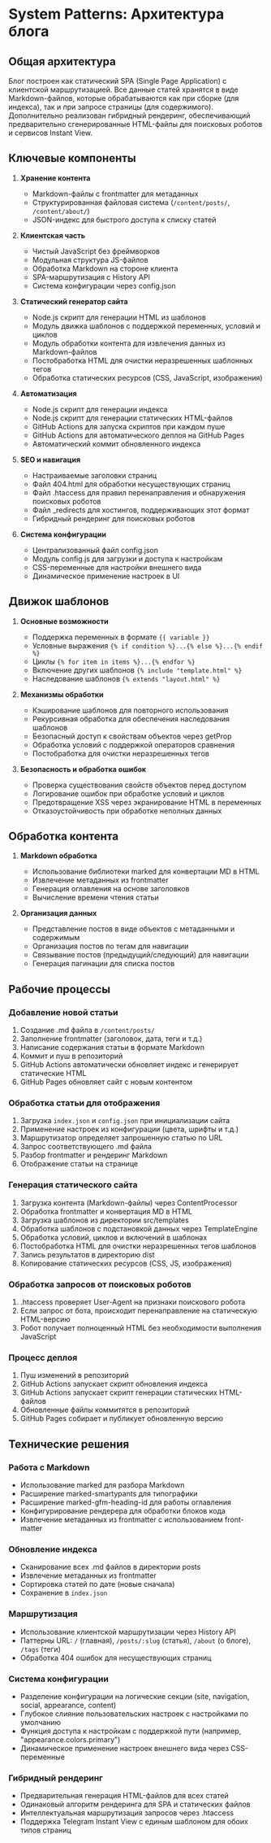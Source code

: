 # System Patterns: Архитектура блога

## Общая архитектура
Блог построен как статический SPA (Single Page Application) с клиентской маршрутизацией. Все данные статей хранятся в виде Markdown-файлов, которые обрабатываются как при сборке (для индекса), так и при запросе страницы (для содержимого). Дополнительно реализован гибридный рендеринг, обеспечивающий предварительно сгенерированные HTML-файлы для поисковых роботов и сервисов Instant View.

## Ключевые компоненты
1. **Хранение контента**
   - Markdown-файлы с frontmatter для метаданных
   - Структурированная файловая система (`/content/posts/`, `/content/about/`)
   - JSON-индекс для быстрого доступа к списку статей

2. **Клиентская часть**
   - Чистый JavaScript без фреймворков
   - Модульная структура JS-файлов
   - Обработка Markdown на стороне клиента
   - SPA-маршрутизация с History API
   - Система конфигурации через config.json

3. **Статический генератор сайта**
   - Node.js скрипт для генерации HTML из шаблонов
   - Модуль движка шаблонов с поддержкой переменных, условий и циклов
   - Модуль обработки контента для извлечения данных из Markdown-файлов
   - Постобработка HTML для очистки неразрешенных шаблонных тегов
   - Обработка статических ресурсов (CSS, JavaScript, изображения)

4. **Автоматизация**
   - Node.js скрипт для генерации индекса
   - Node.js скрипт для генерации статических HTML-файлов
   - GitHub Actions для запуска скриптов при каждом пуше
   - GitHub Actions для автоматического деплоя на GitHub Pages
   - Автоматический коммит обновленного индекса

5. **SEO и навигация**
   - Настраиваемые заголовки страниц
   - Файл 404.html для обработки несуществующих страниц
   - Файл .htaccess для правил перенаправления и обнаружения поисковых роботов
   - Файл _redirects для хостингов, поддерживающих этот формат
   - Гибридный рендеринг для поисковых роботов

6. **Система конфигурации**
   - Централизованный файл config.json
   - Модуль config.js для загрузки и доступа к настройкам
   - CSS-переменные для настройки внешнего вида
   - Динамическое применение настроек в UI

## Движок шаблонов
1. **Основные возможности**
   - Поддержка переменных в формате `{{ variable }}`
   - Условные выражения `{% if condition %}...{% else %}...{% endif %}`
   - Циклы `{% for item in items %}...{% endfor %}`
   - Включение других шаблонов `{% include "template.html" %}`
   - Наследование шаблонов `{% extends "layout.html" %}`

2. **Механизмы обработки**
   - Кэширование шаблонов для повторного использования
   - Рекурсивная обработка для обеспечения наследования шаблонов
   - Безопасный доступ к свойствам объектов через getProp
   - Обработка условий с поддержкой операторов сравнения
   - Постобработка для очистки неразрешенных тегов

3. **Безопасность и обработка ошибок**
   - Проверка существования свойств объектов перед доступом
   - Логирование ошибок при обработке условий и циклов
   - Предотвращение XSS через экранирование HTML в переменных
   - Отказоустойчивость при обработке неполных данных

## Обработка контента
1. **Markdown обработка**
   - Использование библиотеки marked для конвертации MD в HTML
   - Извлечение метаданных из frontmatter
   - Генерация оглавления на основе заголовков
   - Вычисление времени чтения статьи

2. **Организация данных**
   - Представление постов в виде объектов с метаданными и содержимым
   - Организация постов по тегам для навигации
   - Связывание постов (предыдущий/следующий) для навигации
   - Генерация пагинации для списка постов

## Рабочие процессы

### Добавление новой статьи
1. Создание .md файла в `/content/posts/`
2. Заполнение frontmatter (заголовок, дата, теги и т.д.)
3. Написание содержания статьи в формате Markdown
4. Коммит и пуш в репозиторий
5. GitHub Actions автоматически обновляет индекс и генерирует статические HTML
6. GitHub Pages обновляет сайт с новым контентом

### Обработка статьи для отображения
1. Загрузка `index.json` и `config.json` при инициализации сайта
2. Применение настроек из конфигурации (цвета, шрифты и т.д.)
3. Маршрутизатор определяет запрошенную статью по URL
4. Запрос соответствующего .md файла
5. Разбор frontmatter и рендеринг Markdown
6. Отображение статьи на странице

### Генерация статического сайта
1. Загрузка контента (Markdown-файлы) через ContentProcessor
2. Обработка frontmatter и конвертация MD в HTML
3. Загрузка шаблонов из директории src/templates
4. Обработка шаблонов с подстановкой данных через TemplateEngine
5. Обработка условий, циклов и включений в шаблонах
6. Постобработка HTML для очистки неразрешенных тегов шаблонов
7. Запись результатов в директорию dist
8. Копирование статических ресурсов (CSS, JS, изображения)

### Обработка запросов от поисковых роботов
1. .htaccess проверяет User-Agent на признаки поискового робота
2. Если запрос от бота, происходит перенаправление на статическую HTML-версию
3. Робот получает полноценный HTML без необходимости выполнения JavaScript

### Процесс деплоя
1. Пуш изменений в репозиторий
2. GitHub Actions запускает скрипт обновления индекса
3. GitHub Actions запускает скрипт генерации статических HTML-файлов
4. Обновленные файлы коммитятся в репозиторий
5. GitHub Pages собирает и публикует обновленную версию

## Технические решения

### Работа с Markdown
- Использование marked для разбора Markdown
- Расширение marked-smartypants для типографики
- Расширение marked-gfm-heading-id для работы оглавления
- Конфигурирование рендерера для обработки блоков кода
- Извлечение метаданных из frontmatter с использованием front-matter

### Обновление индекса
- Сканирование всех .md файлов в директории posts
- Извлечение метаданных из frontmatter
- Сортировка статей по дате (новые сначала)
- Сохранение в `index.json`

### Маршрутизация
- Использование клиентской маршрутизации через History API
- Паттерны URL: `/` (главная), `/posts/:slug` (статья), `/about` (о блоге), `/tags` (теги)
- Обработка 404 ошибок для несуществующих страниц

### Система конфигурации
- Разделение конфигурации на логические секции (site, navigation, social, appearance, content)
- Глубокое слияние пользовательских настроек с настройками по умолчанию
- Функция доступа к настройкам с поддержкой пути (например, "appearance.colors.primary")
- Динамическое применение настроек внешнего вида через CSS-переменные

### Гибридный рендеринг
- Предварительная генерация HTML-файлов для всех статей
- Одинаковый алгоритм рендеринга для SPA и статических файлов
- Интеллектуальная маршрутизация запросов через .htaccess
- Поддержка Telegram Instant View с единым шаблоном для обоих типов страниц 